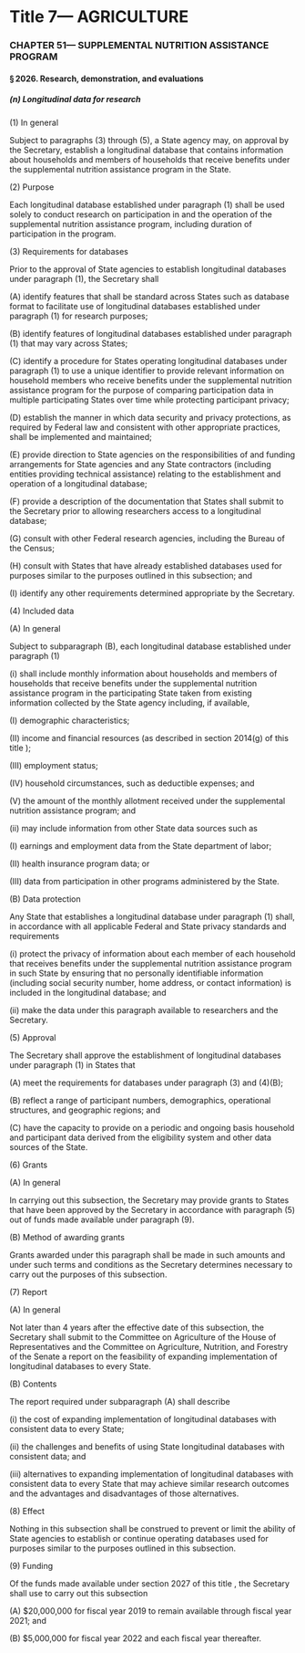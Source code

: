 
# Title 7— AGRICULTURE
### CHAPTER 51— SUPPLEMENTAL NUTRITION ASSISTANCE PROGRAM
#### § 2026. Research, demonstration, and evaluations
##### (n) Longitudinal data for research

(1) In general

Subject to paragraphs (3) through (5), a State agency may, on approval by the Secretary, establish a longitudinal database that contains information about households and members of households that receive benefits under the supplemental nutrition assistance program in the State.

(2) Purpose

Each longitudinal database established under paragraph (1) shall be used solely to conduct research on participation in and the operation of the supplemental nutrition assistance program, including duration of participation in the program.

(3) Requirements for databases

Prior to the approval of State agencies to establish longitudinal databases under paragraph (1), the Secretary shall

(A) identify features that shall be standard across States such as database format to facilitate use of longitudinal databases established under paragraph (1) for research purposes;

(B) identify features of longitudinal databases established under paragraph (1) that may vary across States;

(C) identify a procedure for States operating longitudinal databases under paragraph (1) to use a unique identifier to provide relevant information on household members who receive benefits under the supplemental nutrition assistance program for the purpose of comparing participation data in multiple participating States over time while protecting participant privacy;

(D) establish the manner in which data security and privacy protections, as required by Federal law and consistent with other appropriate practices, shall be implemented and maintained;

(E) provide direction to State agencies on the responsibilities of and funding arrangements for State agencies and any State contractors (including entities providing technical assistance) relating to the establishment and operation of a longitudinal database;

(F) provide a description of the documentation that States shall submit to the Secretary prior to allowing researchers access to a longitudinal database;

(G) consult with other Federal research agencies, including the Bureau of the Census;

(H) consult with States that have already established databases used for purposes similar to the purposes outlined in this subsection; and

(I) identify any other requirements determined appropriate by the Secretary.

(4) Included data

(A) In general

Subject to subparagraph (B), each longitudinal database established under paragraph (1)

(i) shall include monthly information about households and members of households that receive benefits under the supplemental nutrition assistance program in the participating State taken from existing information collected by the State agency including, if available,

(I) demographic characteristics;

(II) income and financial resources (as described in section 2014(g) of this title );

(III) employment status;

(IV) household circumstances, such as deductible expenses; and

(V) the amount of the monthly allotment received under the supplemental nutrition assistance program; and

(ii) may include information from other State data sources such as

(I) earnings and employment data from the State department of labor;

(II) health insurance program data; or

(III) data from participation in other programs administered by the State.

(B) Data protection

Any State that establishes a longitudinal database under paragraph (1) shall, in accordance with all applicable Federal and State privacy standards and requirements

(i) protect the privacy of information about each member of each household that receives benefits under the supplemental nutrition assistance program in such State by ensuring that no personally identifiable information (including social security number, home address, or contact information) is included in the longitudinal database; and

(ii) make the data under this paragraph available to researchers and the Secretary.

(5) Approval

The Secretary shall approve the establishment of longitudinal databases under paragraph (1) in States that

(A) meet the requirements for databases under paragraph (3) and (4)(B);

(B) reflect a range of participant numbers, demographics, operational structures, and geographic regions; and

(C) have the capacity to provide on a periodic and ongoing basis household and participant data derived from the eligibility system and other data sources of the State.

(6) Grants

(A) In general

In carrying out this subsection, the Secretary may provide grants to States that have been approved by the Secretary in accordance with paragraph (5) out of funds made available under paragraph (9).

(B) Method of awarding grants

Grants awarded under this paragraph shall be made in such amounts and under such terms and conditions as the Secretary determines necessary to carry out the purposes of this subsection.

(7) Report

(A) In general

Not later than 4 years after the effective date of this subsection, the Secretary shall submit to the Committee on Agriculture of the House of Representatives and the Committee on Agriculture, Nutrition, and Forestry of the Senate a report on the feasibility of expanding implementation of longitudinal databases to every State.

(B) Contents

The report required under subparagraph (A) shall describe

(i) the cost of expanding implementation of longitudinal databases with consistent data to every State;

(ii) the challenges and benefits of using State longitudinal databases with consistent data; and

(iii) alternatives to expanding implementation of longitudinal databases with consistent data to every State that may achieve similar research outcomes and the advantages and disadvantages of those alternatives.

(8) Effect

Nothing in this subsection shall be construed to prevent or limit the ability of State agencies to establish or continue operating databases used for purposes similar to the purposes outlined in this subsection.

(9) Funding

Of the funds made available under section 2027 of this title , the Secretary shall use to carry out this subsection

(A) $20,000,000 for fiscal year 2019 to remain available through fiscal year 2021; and

(B) $5,000,000 for fiscal year 2022 and each fiscal year thereafter.
